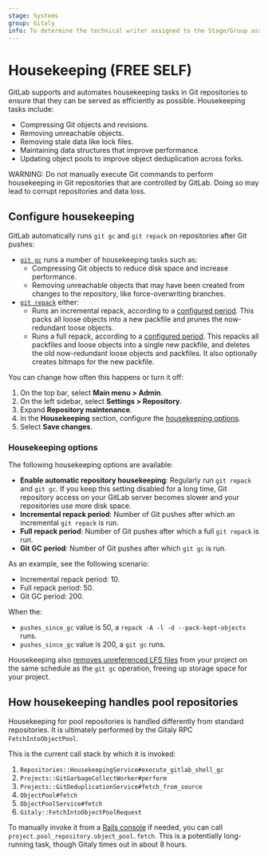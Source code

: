 ```yaml
---
stage: Systems
group: Gitaly
info: To determine the technical writer assigned to the Stage/Group associated with this page, see https://about.gitlab.com/handbook/product/ux/technical-writing/#assignments
---
```


# Housekeeping **(FREE SELF)**

GitLab supports and automates housekeeping tasks in Git repositories to ensure
that they can be served as efficiently as possible. Housekeeping tasks include:

- Compressing Git objects and revisions.
- Removing unreachable objects.
- Removing stale data like lock files.
- Maintaining data structures that improve performance.
- Updating object pools to improve object deduplication across forks.

WARNING:
Do not manually execute Git commands to perform housekeeping in Git
repositories that are controlled by GitLab. Doing so may lead to corrupt
repositories and data loss.

## Configure housekeeping

GitLab automatically runs `git gc` and `git repack` on repositories after Git pushes:

- [`git gc`](https://git-scm.com/docs/git-gc) runs a number of housekeeping tasks such as:
  - Compressing Git objects to reduce disk space and increase performance.
  - Removing unreachable objects that may have been created from changes to the repository, like force-overwriting branches.
- [`git repack`](https://git-scm.com/docs/git-repack) either:
  - Runs an incremental repack, according to a [configured period](#housekeeping-options). This
    packs all loose objects into a new packfile and prunes the now-redundant loose objects.
  - Runs a full repack, according to a [configured period](#housekeeping-options). This repacks all
    packfiles and loose objects into a single new packfile, and deletes the old now-redundant loose
    objects and packfiles. It also optionally creates bitmaps for the new packfile.

You can change how often this happens or turn it off:

1. On the top bar, select **Main menu > Admin**.
1. On the left sidebar, select **Settings > Repository**.
1. Expand **Repository maintenance**.
1. In the **Housekeeping** section, configure the [housekeeping options](#housekeeping-options).
1. Select **Save changes**.

### Housekeeping options

The following housekeeping options are available:

- **Enable automatic repository housekeeping**: Regularly run `git repack` and `git gc`. If you
  keep this setting disabled for a long time, Git repository access on your GitLab server becomes
  slower and your repositories use more disk space.
- **Incremental repack period**: Number of Git pushes after which an incremental `git repack` is
  run.
- **Full repack period**: Number of Git pushes after which a full `git repack` is run.
- **Git GC period**: Number of Git pushes after which `git gc` is run.

As an example, see the following scenario:

- Incremental repack period: 10.
- Full repack period: 50.
- Git GC period: 200.

When the:

- `pushes_since_gc` value is 50, a `repack -A -l -d --pack-kept-objects` runs.
- `pushes_since_gc` value is 200, a `git gc` runs.

Housekeeping also [removes unreferenced LFS files](../raketasks/cleanup.md#remove-unreferenced-lfs-files)
from your project on the same schedule as the `git gc` operation, freeing up storage space for your
project.

## How housekeeping handles pool repositories

Housekeeping for pool repositories is handled differently from standard repositories. It is
ultimately performed by the Gitaly RPC `FetchIntoObjectPool`.

This is the current call stack by which it is invoked:

1. `Repositories::HousekeepingService#execute_gitlab_shell_gc`
1. `Projects::GitGarbageCollectWorker#perform`
1. `Projects::GitDeduplicationService#fetch_from_source`
1. `ObjectPool#fetch`
1. `ObjectPoolService#fetch`
1. `Gitaly::FetchIntoObjectPoolRequest`

To manually invoke it from a [Rails console](operations/rails_console.md) if needed, you can call
`project.pool_repository.object_pool.fetch`. This is a potentially long-running task, though Gitaly
times out in about 8 hours.
